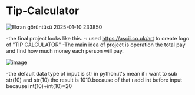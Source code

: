 # Tip-Calculator

![Ekran görüntüsü 2025-01-10 233850](https://github.com/user-attachments/assets/b6fe45ac-731f-4c73-a200-3afb9ca3d803)



-the final project looks like this.
-ı used https://ascii.co.uk/art to create logo of "TİP CALCULATOR" 
-The main idea of project is operation the total pay and find how much money each person will pay.




![image](https://github.com/user-attachments/assets/70b8fcf3-908d-4410-94a2-9df77a1ed846)

-the default data type of input is str in python.it's mean if ı want to sub str(10) and str(10) the result is 1010.because of that ı add int before input because int(10)+int(10)=20



